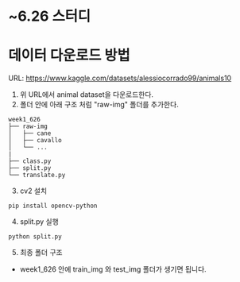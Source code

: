 # ~6.26 스터디

# 데이터 다운로드 방법
URL:
https://www.kaggle.com/datasets/alessiocorrado99/animals10

1. 위 URL에서 animal dataset을 다운로드한다.
2. 폴더 안에 아래 구조 처럼 "raw-img" 폴더를 추가한다.

```
week1_626
├── raw-img
│   ├── cane
│   ├── cavallo
│   └── ...
|
├── class.py
├── split.py
└── translate.py
``` 
3. cv2 설치

``` 
pip install opencv-python
``` 
4. split.py 실행

``` 
python split.py
``` 

5. 최종 폴더 구조

- week1_626 안에 train_img 와 test_img 폴더가 생기면 됩니다.

